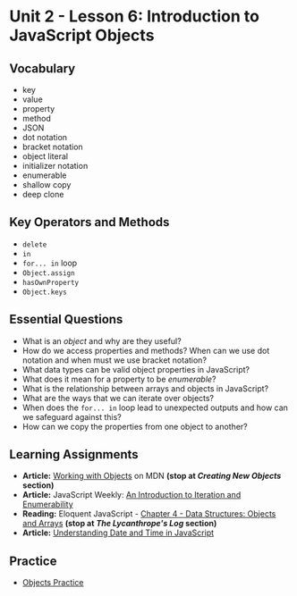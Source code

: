 # Unit 2 - Lesson 6: Introduction to JavaScript Objects

## Vocabulary
* key
* value
* property
* method
* JSON
* dot notation
* bracket notation
* object literal
* initializer notation
* enumerable
* shallow copy
* deep clone

## Key Operators and Methods
* `delete`
* `in`
* `for... in` loop
* `Object.assign`
* `hasOwnProperty`
* `Object.keys`

## Essential Questions
* What is an _object_ and why are they useful?
* How do we access properties and methods? When can we use dot notation and when must we use bracket notation?
* What data types can be valid object properties in JavaScript?
* What does it mean for a property to be _enumerable_?
* What is the relationship between arrays and objects in JavaScript?
* What are the ways that we can iterate over objects?
* When does the `for... in` loop lead to unexpected outputs and how can we safeguard against this?
* How can we copy the properties from one object to another?
 
## Learning Assignments
* **Article:** [Working with Objects](https://developer.mozilla.org/en-US/docs/Web/JavaScript/Guide/Working_with_Objects) on MDN **(stop at _Creating New Objects_ section)**
* **Article:** JavaScript Weekly: [An Introduction to Iteration and Enumerability](https://medium.com/launch-school/javascript-weekly-an-introduction-to-iteration-and-enumerability-70bb1054064a)
* **Reading:** Eloquent JavaScript - [Chapter 4 - Data Structures: Objects and Arrays](https://eloquentjavascript.net/04_data.html) **(stop at _The Lycanthrope's Log_ section)**
* **Article:** [Understanding Date and Time in JavaScript](https://www.digitalocean.com/community/tutorials/understanding-date-and-time-in-javascript)

## Practice
* [Objects Practice](https://github.com/The-Marcy-Lab-School/se-unit-2/blob/master/lesson-6-objects/objects-practice.md)
